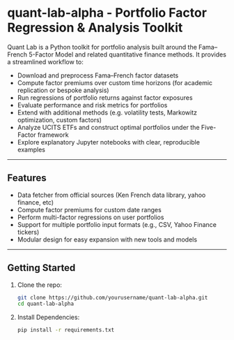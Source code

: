 # quant-lab-alpha - Portfolio Factor Regression & Analysis Toolkit

Quant Lab is a Python toolkit for portfolio analysis built around the Fama–French 5-Factor Model and related quantitative finance methods. It provides a streamlined workflow to:

- Download and preprocess Fama–French factor datasets
- Compute factor premiums over custom time horizons (for academic replication or bespoke analysis)
- Run regressions of portfolio returns against factor exposures
- Evaluate performance and risk metrics for portfolios
- Extend with additional methods (e.g. volatility tests, Markowitz optimization, custom factors)
- Analyze UCITS ETFs and construct optimal portfolios under the Five-Factor framework
- Explore explanatory Jupyter notebooks with clear, reproducible examples

---

## Features

- Data fetcher from official sources (Ken French data library, yahoo finance, etc)  
- Compute factor premiums for custom date ranges  
- Perform multi-factor regressions on user portfolios  
- Support for multiple portfolio input formats (e.g., CSV, Yahoo Finance tickers)  
- Modular design for easy expansion with new tools and models  

---

## Getting Started

1. Clone the repo:  
   ```bash
   git clone https://github.com/yourusername/quant-lab-alpha.git
   cd quant-lab-alpha

2. Install Dependencies:  
   ```bash
   pip install -r requirements.txt
